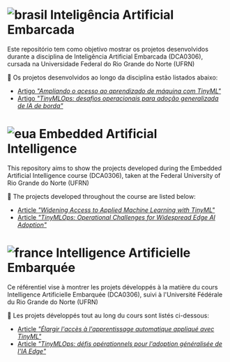 # ![brasil](https://upload.wikimedia.org/wikipedia/commons/thumb/0/05/Flag_of_Brazil.svg/22px-Flag_of_Brazil.svg.png) Inteligência Artificial Embarcada
Este repositório tem como objetivo mostrar os projetos desenvolvidos durante a disciplina de Inteligência Artificial Embarcada (DCA0306), cursada na Universidade Federal do Rio Grande do Norte (UFRN)

:file_folder: Os projetos desenvolvidos ao longo da disciplina estão listados abaixo:

- [Artigo *"Ampliando o acesso ao aprendizado de máquina com TinyML"*](https://github.com/marianabritoazevedo/embedded-ai/tree/main/Fundamentals_of_TinyML)
- [Artigo *"TinyMLOps: desafios operacionais para adoção generalizada de IA de borda"*](https://github.com/marianabritoazevedo/embedded-ai/tree/main/TinyMLOps)

# ![eua](https://upload.wikimedia.org/wikipedia/commons/thumb/a/a4/Flag_of_the_United_States.svg/22px-Flag_of_the_United_States.svg.png) Embedded Artificial Intelligence
This repository aims to show the projects developed during the Embedded Artificial Intelligence course (DCA0306), taken at the Federal University of Rio Grande do Norte (UFRN)

:file_folder: The projects developed throughout the course are listed below:

- [Article *"Widening Access to Applied Machine Learning with TinyML"*](https://github.com/marianabritoazevedo/embedded-ai/tree/main/Fundamentals_of_TinyML)
- [Article *"TinyMLOps: Operational Challenges for Widespread Edge AI Adoption"*](https://github.com/marianabritoazevedo/embedded-ai/tree/main/TinyMLOps)

# ![france](https://upload.wikimedia.org/wikipedia/commons/thumb/c/c3/Flag_of_France.svg/22px-Flag_of_France.svg.png) Intelligence Artificielle Embarquée
Ce référentiel vise à montrer les projets développés à la matière du cours Intelligence Artificielle Embarquée (DCA0306), suivi à l'Université Fédérale du Rio Grande do Norte (UFRN)

:file_folder: Les projets développés tout au long du cours sont listés ci-dessous:

- [Article *"Élargir l'accès à l'apprentissage automatique appliqué avec TinyML"*](https://github.com/marianabritoazevedo/embedded-ai/tree/main/Fundamentals_of_TinyML)
- [Article *"TinyMLOps: défis opérationnels pour l'adoption généralisée de l'IA Edge"*](https://github.com/marianabritoazevedo/embedded-ai/tree/main/TinyMLOps)
